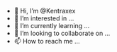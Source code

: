 - 👋 Hi, I’m @Kentraxex
- 👀 I’m interested in ...
- 🌱 I’m currently learning ...
- 💞️ I’m looking to collaborate on ...
- 📫 How to reach me ...

<!---
Kentraxex/Kentraxex is a ✨ special ✨ repository because its `README.md` (this file) appears on your GitHub profile.
You can click the Preview link to take a look at your changes.
--->
